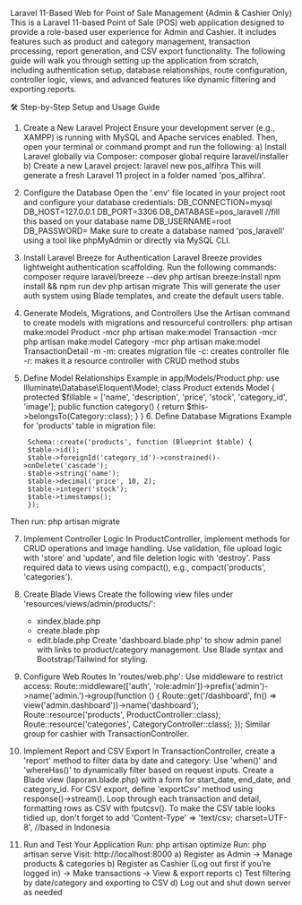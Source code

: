 Laravel 11-Based Web for Point of Sale Management (Admin & Cashier Only)
This is a Laravel 11-based Point of Sale (POS) web application designed to provide a role-based user experience for Admin and Cashier. It includes features such as product and category management, transaction processing, report generation, and CSV export functionality. The following guide will walk you through setting up the application from scratch, including authentication setup, database relationships, route configuration, controller logic, views, and advanced features like dynamic filtering and exporting reports.

🛠️ Step-by-Step Setup and Usage Guide
1. Create a New Laravel Project
Ensure your development server (e.g., XAMPP) is running with MySQL and Apache services enabled.
Then, open your terminal or command prompt and run the following:
    a) Install Laravel globally via Composer:
    composer global require laravel/installer
    b) Create a new Laravel project:
    laravel new pos_alfihra
This will generate a fresh Laravel 11 project in a folder named 'pos_alfihra'.

3. Configure the Database
Open the '.env' file located in your project root and configure your database credentials:
    DB_CONNECTION=mysql
    DB_HOST=127.0.0.1
    DB_PORT=3306
    DB_DATABASE=pos_laravell //fill this based on your database name
    DB_USERNAME=root
    DB_PASSWORD=
Make sure to create a database named 'pos_laravell' using a tool like phpMyAdmin or directly via MySQL CLI.

3. Install Laravel Breeze for Authentication
Laravel Breeze provides lightweight authentication scaffolding.
Run the following commands:
    composer require laravel/breeze --dev
    php artisan breeze:install
    npm install && npm run dev
    php artisan migrate
This will generate the user auth system using Blade templates, and create the default users table.

5. Generate Models, Migrations, and Controllers
    Use the Artisan command to create models with migrations and resourceful controllers:
        php artisan make:model Product -mcr
        php artisan make:model Transaction -mcr
        php artisan make:model Category -mcr
        php artisan make:model TransactionDetail -m
            -m: creates migration file
            -c: creates controller file
            -r: makes it a resource controller with CRUD method stubs
   
5. Define Model Relationships
   Example in app/Models/Product.php:
        use Illuminate\Database\Eloquent\Model;
        class Product extends Model {
        protected $fillable = ['name', 'description', 'price', 'stock', 'category_id', 'image'];
        public function category() {
        return $this->belongsTo(Category::class);
        }
        }
        6. Define Database Migrations
        Example for 'products' table in migration file:
        
        Schema::create('products', function (Blueprint $table) {
        $table->id();
        $table->foreignId('category_id')->constrained()->onDelete('cascade');
        $table->string('name');
        $table->decimal('price', 10, 2);
        $table->integer('stock');
        $table->timestamps();
        });
Then run: php artisan migrate

7. Implement Controller Logic
    In ProductController, implement methods for CRUD operations and image handling.
    Use validation, file upload logic with 'store' and 'update', and file deletion logic with 'destroy'.
    Pass required data to views using compact(), e.g., compact('products', 'categories').
   
9. Create Blade Views
    Create the following view files under 'resources/views/admin/products/':
    - xindex.blade.php
    - create.blade.php
    - edit.blade.php
    Create 'dashboard.blade.php' to show admin panel with links to product/category management.
    Use Blade syntax and Bootstrap/Tailwind for styling.

9. Configure Web Routes
    In 'routes/web.php':
    Use middleware to restrict access:
    Route::middleware(['auth', 'role:admin'])->prefix('admin')->name('admin.')->group(function () {
    Route::get('/dashboard', fn() => view('admin.dashboard'))->name('dashboard');
    Route::resource('products', ProductController::class);
    Route::resource('categories', CategoryController::class);
    });
    Similar group for cashier with TransactionController.
   
11. Implement Report and CSV Export
    In TransactionController, create a 'report' method to filter data by date and category:
    Use 'when()' and 'whereHas()' to dynamically filter based on request inputs.
    Create a Blade view (laporan.blade.php) with a form for start_date, end_date, and category_id.
    For CSV export, define 'exportCsv' method using response()->stream().
    Loop through each transaction and detail, formatting rows as CSV with fputcsv(). To make the CSV table looks tidied up, don't forget to add 'Content-Type' => 'text/csv; charset=UTF-     8', //based in Indonesia
    
13. Run and Test Your Application
    Run: php artisan optimize
    Run: php artisan serve
    Visit: http://localhost:8000
        a)  Register as Admin → Manage products & categories
        b)  Register as Cashier (Log out first if you’re logged in) → Make transactions → View & export reports
        c)  Test filtering by date/category and exporting to CSV
        d)  Log out and shut down server as needed
